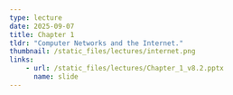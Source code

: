 ```yaml
---
type: lecture
date: 2025-09-07
title: Chapter 1
tldr: "Computer Networks and the Internet."
thumbnail: /static_files/lectures/internet.png
links:
    - url: /static_files/lectures/Chapter_1_v8.2.pptx
      name: slide
---
```

